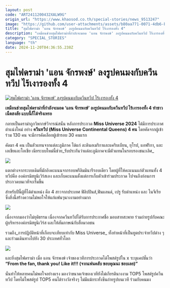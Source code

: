 ```yaml
---
layout: post
code: "ART2411200432XALW9G"
origin_url: "https://www.khaosod.co.th/special-stories/news_9513247"
image: "https://github.com/user-attachments/assets/b80aa771-0071-4db6-bd28-bb386e91971c"
title: "สุมไฟดราม่า 'แอน จักรพงษ์' ลงรูปคนมงกับควีนทวีป ไร้เงารองทั้ง 4"
description: "เหมือนช่วยสุมไฟดราม่าที่กำลังจะมอด 'แอน จักรพงษ์' ลงรูปคนมงกับควีนทวีป ไร้เงารองทั้ง 4 ทำชาวเน็ตสงสัย แบบนี้ก็ได้จริงเหรอ"
category: "SPECIAL_STORIES"
language: "th"
date: 2024-11-20T04:36:55.238Z
---
```


# สุมไฟดราม่า 'แอน จักรพงษ์' ลงรูปคนมงกับควีนทวีป ไร้เงารองทั้ง 4

[![สุมไฟดราม่า 'แอน จักรพงษ์' ลงรูปคนมงกับควีนทวีป ไร้เงารองทั้ง 4](https://www.khaosod.co.th/wpapp/uploads/2024/11/ann-post-2.jpg "สุมไฟดราม่า 'แอน จักรพงษ์' ลงรูปคนมงกับควีนทวีป ไร้เงารองทั้ง 4")](https://www.khaosod.co.th/wpapp/uploads/2024/11/ann-post-2.jpg)

**เหมือนช่วยสุมไฟดราม่าที่กำลังจะมอด ‘แอน จักรพงษ์’ ลงรูปคนมงกับควีนทวีป ไร้เงารองทั้ง 4 ทำชาวเน็ตสงสัย แบบนี้ก็ได้จริงเหรอ**

กลายเป็นดราม่าถูกวิพากษ์วิจารณ์สนั่น หลังการประกวด **Miss Universe 2024** ได้มีการประกาศตำแน่งใหม่ อย่าง **ควีนทวีป** **(Miss Universe Continental Queens) 4 คน** โดยคัดจากผู้เข้าร่วม 130 คน จะมีการคัดเลือกผู้เข้ารอบ 30 คนแรก

คัดมา 4 คน เป็นตัวแทนจากแต่ละภูมิภาค ได้แก่ ละตินอเมริกาและแคริบเบียน, ยุโรป, แอฟริกา, และเอเชียและโอเชีย เนียระบบใหม่นี้ช่วย_รับประกันว่าแต่ละภูมิภาคจะมีตัวแทนในรอบรองชนะเลิศ_

[![](https://www.khaosod.co.th/wpapp/uploads/2024/11/cats-20-696x401.jpg)](https://www.khaosod.co.th/wpapp/uploads/2024/11/cats-20.jpg)

แตกต่างจากระบบเดิมที่มักอิงคะแนนจากรอบพรีลิมมินารีรอบเดียว โดยผู้ที่ให้คะแนนแก่ตัวแทนทั้ง 4 ทวีปคือ องค์กรมิสยูนิเวิร์สเอง และเก็บคะแนนตั้งแต่การเก็บตัวเข้าร่วมประกวด ไปจนถึงก่อนการประกวดบนเวทีจะเริ่มขึ้น

สำหรับปีนี้ผู้ที่ได้ตำแหน่ง คือ 4 สาวจากประเทศ ฟิลิปปินส์,ฟินแลนด์, เปรู รับตำแหน่ง และ ไนจีเรีย ซึ่งสิ่งนี้สร้างความไม่พอใจให้แก่แฟนๆนางงามอย่างมาก

[![](https://www.khaosod.co.th/wpapp/uploads/2024/11/capture-20241120-111413.jpg)](https://www.khaosod.co.th/wpapp/uploads/2024/11/capture-20241120-111413.jpg)

เนื่องจากมองว่าไม่ยุติธรรม เนื่องจากควีนทวีปได้รับการประกาศชื่อ มอบสายสะพาย ร่วมถ่ายรูปกับคณะผู้บริหารองค์กรมิสยูนิเวิร์ส และให้สัมภาษณ์กับสื่อมวลชน

รวมถึง_การปฏิบัติหน้าที่เกือบจะเทียบเท่ากับ Miss Universe_ ทั้งทำหน้าที่เป็นทูตประจำทวีปต่าง ๆ และร่วมเดินทางไปยัง 30 ประเทศทั่วโลก

[![](https://www.khaosod.co.th/wpapp/uploads/2024/11/capture-20241120-111140-horz-696x472.jpg)](https://www.khaosod.co.th/wpapp/uploads/2024/11/capture-20241120-111140-horz.jpg)

และยิ่งสุมไฟดราม่า เมื่อ แอน จักรพงษ์ เจ้าของเวทีการประกวดได้โพสต์รูปใน x ระบุแคปชั่นว่า **“From the fan, thank you! Like it!!! (จากแฟนคลับ ขอบคุณนะ ชอบเลย)”**

นั่นทำให้หลายคนไม่พอใจอย่างแรง มองว่าขนาดเจ้าของเวทียังไม่เกียรตินางงาม TOP5 โพสต์รูปควีนทวีป โดยไม่โพสต์รูป TOP5 คนได้รางวัลจริงๆ ไม่มีแม้กระทั่งซีนถ่ายรูปบนเวที ร่วมกับคนมง